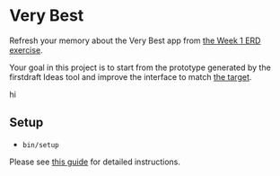 # Very Best

Refresh your memory about the Very Best app from [the Week 1 ERD exercise](https://guides.firstdraft.com/appdev-primer.html#very-best-erd).

Your goal in this project is to start from the prototype generated by the firstdraft Ideas tool and improve the interface to match [the target](http://very-best-demo-pr-3.herokuapp.com/).

hi

## Setup

 - `bin/setup`

Please see [this guide](https://guides.firstdraft.com/very-best-project-guide.html) for detailed instructions.
